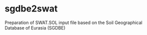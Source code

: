 # sgdbe2swat
Preparation of SWAT.SOL input file based on the Soil Geographical Database of Eurasia (SGDBE)
